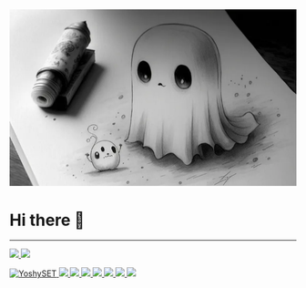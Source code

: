 <img src="./images/eyeCatch.png" />

# Hi there 👋
---
<a href="https://github.com/YoshySET">
  <img src="https://github-readme-stats.vercel.app/api?username=YoshySET&show_icons=true&count_private=true&theme=shadow_blue" />
</a>
<a href="https://github.com/YoshySET">
  <img src="https://github-readme-stats.vercel.app/api/top-langs/?username=YoshySET&layout=compact&theme=shadow_blue" />
</a>


<!--
**YoshySET/YoshySET** is a ✨ _special_ ✨ repository because its `README.md` (this file) appears on your GitHub profile.

Here are some ideas to get you started:

- 🔭 I’m currently working on ...
- 🌱 I’m currently learning ...
- 👯 I’m looking to collaborate on ...
- 🤔 I’m looking for help with ...
- 💬 Ask me about ...
- 📫 How to reach me: ...
- 😄 Pronouns: ...
- ⚡ Fun fact: ...
-->


<p align="left">
  <a href="https://github.com/YoshySET/YoshySET/">
    <img src="https://komarev.com/ghpvc/?username=YoshySET" alt="YoshySET" />
  </a>
  <a href="http://twitter.com/_RyTech">
    <img height="20" src="https://img.shields.io/twitter/follow/YoshySET?label=Twitter&logo=twitter&style=flat" />
  </a>
  <a href="https://github.com/YoshySET">
    <img height="20" src="https://img.shields.io/github/followers/YoshySET?label=follow&logo=github&style=flat" />
  </a>
  <a href="https://github.com/YoshySET">
    <img src="https://img.shields.io/badge/-Python-F9DC3E.svg?logo=python&style=flat">
    <img src="https://img.shields.io/badge/-Flask-000000.svg?logo=flask&style=flat">
    <img src="https://img.shields.io/badge/-Bootstrap-563D7C.svg?logo=bootstrap&style=flat">
  </a>
  <a href="https://github.com/YoshySET">
    <img src="https://img.shields.io/badge/-TypeScript-007ACC.svg?logo=typescript&style=flat">
    <img src="https://img.shields.io/badge/-React-555.svg?logo=react&style=flat">
  </a>
</p>

